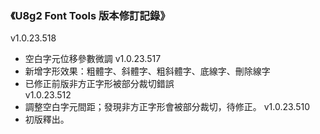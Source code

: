 ### 《U8g2 Font Tools 版本修訂記錄》
v1.0.23.518
- 空白字元位移參數微調
v1.0.23.517
- 新增字形效果：粗體字、斜體字、粗斜體字、底線字、刪除線字
- 已修正前版非方正字形被部分裁切錯誤           
v1.0.23.512
- 調整空白字元間距；發現非方正字形會被部分裁切，待修正。
v1.0.23.510
- 初版釋出。